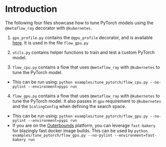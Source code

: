 # Introduction

The following four files showcase how to tune PyTorch models using the `@metaflow_ray` decorator with `@kubernetes`.

1. `gpu_profile.py` contains the `@gpu_profile` decorator, and is available [here](https://github.com/outerbounds/metaflow-gpu-profile). It is used in the file `flow_gpu.py`

2. `utils.py` contains helper functions to train and test a custom PyTorch model.

3. `flow_cpu.py` contains a flow that uses `@metaflow_ray` with `@kubernetes` to tune the PyTorch model.

- This can be run using: `python examples/tune_pytorch/flow_cpu.py --no-pylint --environment=pypi run`

4. `flow_gpu.py` contains a flow that uses `@metaflow_ray` with `@kubernetes` to tune the PyTorch model. It also passes in `gpu` requirement to `@kubernetes` and the `ScalingConfig` when defining the search space.

- This can be run using: `python examples/tune_pytorch/flow_gpu.py --no-pylint --environment=pypi run`
- If you are on the [Outerbounds](https://outerbounds.com/) platform, you can leverage `fast-bakery` for blazingly fast docker image builds. This can be used by `python examples/tune_pytorch/flow_gpu.py --no-pylint --environment=fast-bakery run`
